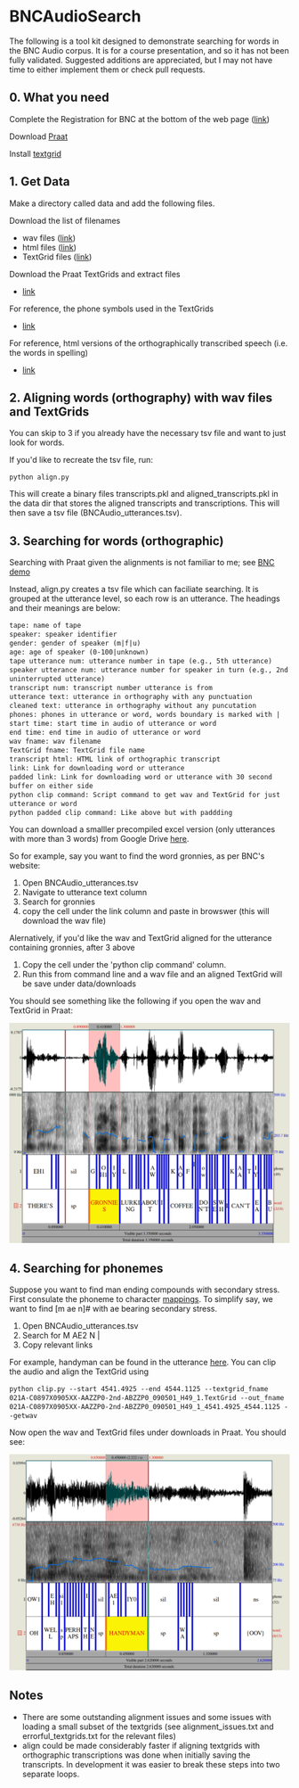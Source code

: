 
# BNCAudioSearch

The following is a tool kit designed to demonstrate 
searching for words in the BNC Audio corpus. It is for a course 
presentation, and so it has not been fully validated. Suggested additions 
are appreciated, but I may not have time to either implement them or 
check pull requests. 

## 0. What you need 

Complete the Registration for BNC at the bottom of the web page ([link](http://www.phon.ox.ac.uk/AudioBNC))  

Download [Praat](https://www.fon.hum.uva.nl/praat/)

Install [textgrid](https://github.com/kylebgorman/textgrid)

## 1. Get Data

Make a directory called data and add the following files.

Download the list of filenames 

- wav files ([link](http://bnc.phon.ox.ac.uk/filelist-wav.txt))
- html files ([link](http://bnc.phon.ox.ac.uk/filelist-html.txt)) 
- TextGrid files ([link](http://bnc.phon.ox.ac.uk/filelist-textgrid.txt))

Download the Praat TextGrids and extract files

- [link](https://reshare.ukdataservice.ac.uk/851496/)

For reference, the phone symbols used in the TextGrids

- [link](http://www.phon.ox.ac.uk/files/docs/BNC_transcription_alphabet.html)

For reference, html versions of the orthographically transcribed speech (i.e. the words in spelling)

- [link](http://bnc.phon.ox.ac.uk/transcripts-html/)


## 2. Aligning words (orthography) with wav files and TextGrids

You can skip to 3 if you already have the necessary tsv file and want to just look 
for words.  

If you'd like to recreate the tsv file, run:

```
python align.py 
```

This will create a binary files transcripts.pkl and aligned\_transcripts.pkl in the data dir that stores the aligned 
transcripts and transcriptions. This will then save a tsv file (BNCAudio\_utterances.tsv).

## 3. Searching for words (orthographic)

Searching with Praat given the alignments is not familiar to me; see [BNC demo](http://www.phon.ox.ac.uk/jcoleman/PraatSearch.html)

Instead, align.py creates a tsv file which can faciliate searching. It is grouped at the utterance level, so each row is an utterance. The headings and their meanings are below:

```
tape: name of tape
speaker: speaker identifier
gender: gender of speaker (m|f|u)
age: age of speaker (0-100|unknown)
tape utterance num: utterance number in tape (e.g., 5th utterance)
speaker utterance num: utterance number for speaker in turn (e.g., 2nd uninterrupted utterance)
transcript num: transcript number utterance is from
utterance text: utterance in orthography with any punctuation
cleaned text: utterance in orthography without any puncutation
phones: phones in utterance or word, words boundary is marked with |
start time: start time in audio of utterance or word
end time: end time in audio of utterance or word 
wav fname: wav filename
TextGrid fname: TextGrid file name
transcript html: HTML link of orthographic transcript
link: Link for downloading word or utterance
padded link: Link for downloading word or utterance with 30 second buffer on either side
python clip command: Script command to get wav and TextGrid for just utterance or word
python padded clip command: Like above but with paddding
```

You can download a smalller precompiled excel version (only utterances with more than 3 words) from Google Drive [here](https://docs.google.com/spreadsheets/d/19D7f3QQ9fAInnzMtf_sQA2fraPWC72dY/edit?usp=sharing&ouid=109651103446022413279&rtpof=true&sd=true).

So for example, say you want to find the word gronnies, as per BNC's website:

1. Open BNCAudio\_utterances.tsv
2. Navigate to utterance text column
3. Search for gronnies
4. copy the cell under the link column and paste in browswer (this will download the 
wav file)

Alernatively, if you'd like the wav and TextGrid aligned for the utterance containing 
gronnies, after 3 above

1. Copy the cell under the 'python clip command' column. 
2. Run this from command line and a wav file and an aligned TextGrid will be save under data/downloads

You should see something like the following if you open the wav and TextGrid in Praat:


![gronnies](figures/gronnies.png)

## 4. Searching for phonemes

Suppose you want to find man ending compounds with secondary stress. First consulate the 
phoneme to character [mappings](http://www.phon.ox.ac.uk/files/docs/BNC_transcription_alphabet.html). To simplify say, we want to find [m ae n]# with ae bearing secondary stress.

1. Open BNCAudio\_utterances.tsv
2. Search for M AE2 N |
3. Copy relevant links

For example, handyman can be found in the utterance [here](http://bnc.phon.ox.ac.uk/data/021A-C0897X0905XX-AAZZP0-2nd-ABZZP0.wav?t=4541.4925,4544.1125). You can clip the audio and align 
the TextGrid using 

```
python clip.py --start 4541.4925 --end 4544.1125 --textgrid_fname 021A-C0897X0905XX-AAZZP0-2nd-ABZZP0_090501_H49_1.TextGrid --out_fname 021A-C0897X0905XX-AAZZP0-2nd-ABZZP0_090501_H49_1_4541.4925_4544.1125 --getwav
```

Now open the wav and TextGrid files under downloads in Praat. You should see:

![handyman](figures/handyman.png)

## Notes
- There are some outstanding alignment issues and some issues with loading a small subset 
        of the textgrids (see alignment_issues.txt and errorful_textgrids.txt for 
        the relevant files)
- align could be made considerably faster if aligning textgrids with orthographic transcriptions was done when initially saving the transcripts. In development it was easier to break these steps into two separate loops. 
